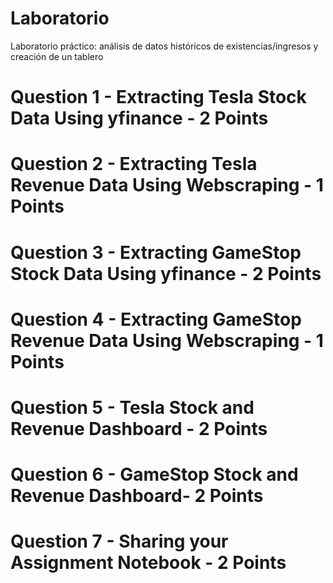 # Laboratorio
Laboratorio práctico: análisis de datos históricos de existencias/ingresos y creación de un tablero
# Question 1 - Extracting Tesla Stock Data Using yfinance - 2 Points
# Question 2 - Extracting Tesla Revenue Data Using Webscraping - 1 Points
# Question 3 - Extracting GameStop Stock Data Using yfinance - 2 Points
# Question 4 - Extracting GameStop Revenue Data Using Webscraping - 1 Points
# Question 5 - Tesla Stock and Revenue Dashboard - 2 Points
# Question 6 - GameStop Stock and Revenue Dashboard- 2 Points
# Question 7 - Sharing your Assignment Notebook - 2 Points 
